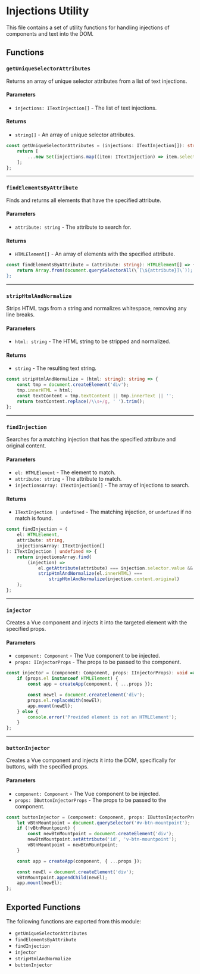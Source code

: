 # Injections Utility

This file contains a set of utility functions for handling injections of components and text into the DOM.

## Functions

### `getUniqueSelectorAttributes`

Returns an array of unique selector attributes from a list of text injections.

#### Parameters
- `injections: ITextInjection[]` - The list of text injections.

#### Returns
- `string[]` - An array of unique selector attributes.

```typescript
const getUniqueSelectorAttributes = (injections: ITextInjection[]): string[] => {
    return [
        ...new Set(injections.map((item: ITextInjection) => item.selector.attribute)),
    ];
};
```

---

### `findElementsByAttribute`

Finds and returns all elements that have the specified attribute.

#### Parameters
- `attribute: string` - The attribute to search for.

#### Returns
- `HTMLElement[]` - An array of elements with the specified attribute.

```typescript
const findElementsByAttribute = (attribute: string): HTMLElement[] => {
    return Array.from(document.querySelectorAll(\`[\${attribute}]\`));
};
```

---

### `stripHtmlAndNormalize`

Strips HTML tags from a string and normalizes whitespace, removing any line breaks.

#### Parameters
- `html: string` - The HTML string to be stripped and normalized.

#### Returns
- `string` - The resulting text string.

```typescript
const stripHtmlAndNormalize = (html: string): string => {
    const tmp = document.createElement('div');
    tmp.innerHTML = html;
    const textContent = tmp.textContent || tmp.innerText || '';
    return textContent.replace(/\\s+/g, ' ').trim();
};
```

---

### `findInjection`

Searches for a matching injection that has the specified attribute and original content.

#### Parameters
- `el: HTMLElement` - The element to match.
- `attribute: string` - The attribute to match.
- `injectionsArray: ITextInjection[]` - The array of injections to search.

#### Returns
- `ITextInjection | undefined` - The matching injection, or `undefined` if no match is found.

```typescript
const findInjection = (
    el: HTMLElement,
    attribute: string,
    injectionsArray: ITextInjection[]
): ITextInjection | undefined => {
    return injectionsArray.find(
        (injection) =>
            el.getAttribute(attribute) === injection.selector.value &&
            stripHtmlAndNormalize(el.innerHTML) ===
                stripHtmlAndNormalize(injection.content.original)
    );
};
```

---

### `injector`

Creates a Vue component and injects it into the targeted element with the specified props.

#### Parameters
- `component: Component` - The Vue component to be injected.
- `props: IInjectorProps` - The props to be passed to the component.

```typescript
const injector = (component: Component, props: IInjectorProps): void => {
    if (props.el instanceof HTMLElement) {
        const app = createApp(component, { ...props });

        const newEl = document.createElement('div');
        props.el.replaceWith(newEl);
        app.mount(newEl);
    } else {
        console.error('Provided element is not an HTMLElement');
    }
};
```

---

### `buttonInjector`

Creates a Vue component and injects it into the DOM, specifically for buttons, with the specified props.

#### Parameters
- `component: Component` - The Vue component to be injected.
- `props: IButtonInjectorProps` - The props to be passed to the component.

```typescript
const buttonInjector = (component: Component, props: IButtonInjectorProps): void => {
    let vBtnMountpoint = document.querySelector('#v-btn-mountpoint');
    if (!vBtnMountpoint) {
        const newBtnMountpoint = document.createElement('div');
        newBtnMountpoint.setAttribute('id', 'v-btn-mountpoint');
        vBtnMountpoint = newBtnMountpoint;
    }

    const app = createApp(component, { ...props });

    const newEl = document.createElement('div');
    vBtnMountpoint.appendChild(newEl);
    app.mount(newEl);
};
```

## Exported Functions

The following functions are exported from this module:

- `getUniqueSelectorAttributes`
- `findElementsByAttribute`
- `findInjection`
- `injector`
- `stripHtmlAndNormalize`
- `buttonInjector`